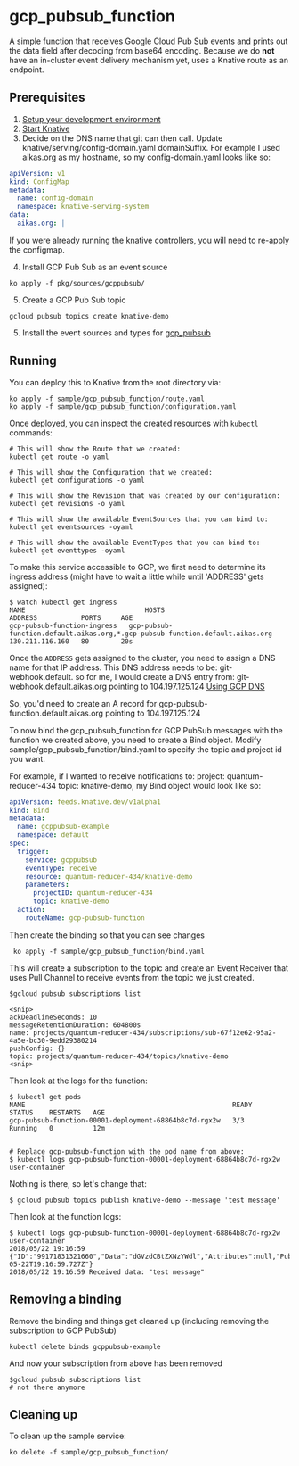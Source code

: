 # gcp_pubsub_function

A simple function that receives Google Cloud Pub Sub events and prints out the data field after decoding
from base64 encoding. Because we do **not** have an in-cluster event delivery mechanism yet, uses a
Knative route as an endpoint.

## Prerequisites

1. [Setup your development environment](../../DEVELOPMENT.md#getting-started)
2. [Start Knative](../../README.md#start-knative)
3. Decide on the DNS name that git can then call. Update knative/serving/config-domain.yaml domainSuffix.
For example I used aikas.org as my hostname, so my config-domain.yaml looks like so:

```yaml
apiVersion: v1
kind: ConfigMap
metadata:
  name: config-domain
  namespace: knative-serving-system
data:
  aikas.org: |
```

If you were already running the knative controllers, you will need to re-apply the configmap.

4. Install GCP Pub Sub as an event source
```shell
ko apply -f pkg/sources/gcppubsub/
```

5. Create a GCP Pub Sub topic

```shell
gcloud pubsub topics create knative-demo
```

5. Install the event sources and types for [gcp_pubsub](../gcp_pubsub/README.md)

## Running

You can deploy this to Knative from the root directory via:
```shell
ko apply -f sample/gcp_pubsub_function/route.yaml
ko apply -f sample/gcp_pubsub_function/configuration.yaml
```

Once deployed, you can inspect the created resources with `kubectl` commands:

```shell
# This will show the Route that we created:
kubectl get route -o yaml

# This will show the Configuration that we created:
kubectl get configurations -o yaml

# This will show the Revision that was created by our configuration:
kubectl get revisions -o yaml

# This will show the available EventSources that you can bind to:
kubectl get eventsources -oyaml

# This will show the available EventTypes that you can bind to:
kubectl get eventtypes -oyaml

```

To make this service accessible to GCP, we first need to determine its ingress address
(might have to wait a little while until 'ADDRESS' gets assigned):
```shell
$ watch kubectl get ingress
NAME                              HOSTS                                                                           ADDRESS           PORTS     AGE
gcp-pubsub-function-ingress   gcp-pubsub-function.default.aikas.org,*.gcp-pubsub-function.default.aikas.org   130.211.116.160   80        20s
```

Once the `ADDRESS` gets assigned to the cluster, you need to assign a DNS name for that IP address. This DNS address needs to be:
git-webhook.default.<domainsuffix you created> so for me, I would create a DNS entry from:
git-webhook.default.aikas.org pointing to 104.197.125.124
[Using GCP DNS](https://support.google.com/domains/answer/3290350)

So, you'd need to create an A record for gcp-pubsub-function.default.aikas.org pointing to 104.197.125.124

To now bind the gcp_pubsub_function for GCP PubSub messages with the function we created above, you need to
 create a Bind object. Modify sample/gcp_pubsub_function/bind.yaml to specify the topic and project id
 you want.

 For example, if I wanted to receive notifications to:
 project: quantum-reducer-434 topic: knative-demo, my Bind object would look like so:

```yaml
apiVersion: feeds.knative.dev/v1alpha1
kind: Bind
metadata:
  name: gcppubsub-example
  namespace: default
spec:
  trigger:
    service: gcppubsub
    eventType: receive
    resource: quantum-reducer-434/knative-demo
    parameters:
      projectID: quantum-reducer-434
      topic: knative-demo
  action:
    routeName: gcp-pubsub-function
```

Then create the binding so that you can see changes

```shell
 ko apply -f sample/gcp_pubsub_function/bind.yaml
```


This will create a subscription to the topic and create an Event Receiver that uses Pull Channel
to receive events from the topic we just created.

```shell
$gcloud pubsub subscriptions list

<snip>
ackDeadlineSeconds: 10
messageRetentionDuration: 604800s
name: projects/quantum-reducer-434/subscriptions/sub-67f12e62-95a2-4a5e-bc30-9edd29380214
pushConfig: {}
topic: projects/quantum-reducer-434/topics/knative-demo
<snip>

```

Then look at the logs for the function:

```shell
$ kubectl get pods
NAME                                                    READY     STATUS    RESTARTS   AGE
gcp-pubsub-function-00001-deployment-68864b8c7d-rgx2w   3/3       Running   0          12m


# Replace gcp-pubsub-function with the pod name from above:
$ kubectl logs gcp-pubsub-function-00001-deployment-68864b8c7d-rgx2w user-container
```

Nothing is there, so let's change that:

```shell
$ gcloud pubsub topics publish knative-demo --message 'test message'
```

Then look at the function logs:

```shell
$ kubectl logs gcp-pubsub-function-00001-deployment-68864b8c7d-rgx2w user-container
2018/05/22 19:16:59 {"ID":"99171831321660","Data":"dGVzdCBtZXNzYWdl","Attributes":null,"PublishTime":"2018-05-22T19:16:59.727Z"}
2018/05/22 19:16:59 Received data: "test message"
```

## Removing a binding

Remove the binding and things get cleaned up (including removing the subscription to GCP PubSub)

```shell
kubectl delete binds gcppubsub-example
```

And now your subscription from above has been removed
```shell
$gcloud pubsub subscriptions list
# not there anymore
```


## Cleaning up

To clean up the sample service:

```shell
ko delete -f sample/gcp_pubsub_function/
```

